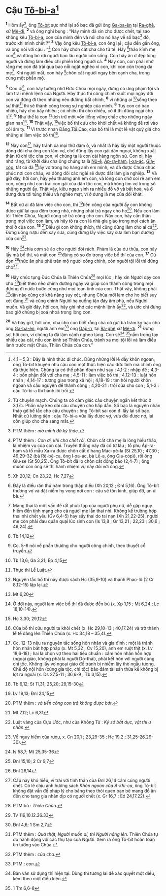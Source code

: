 # Cậu [Tô-bi-a]()[^1-52386990-4b6c-40c1-97bb-29be6506ed87]
<sup><b>1</b></sup> Hôm ấy[^2-52386990-4b6c-40c1-97bb-29be6506ed87], ông [Tô-bít]() sực nhớ lại số bạc đã gửi ông [Ga-ba-ên]() tại [Ra-ghê](), xứ [Mê-đi](), <sup><b>2</b></sup> và ông nghĩ bụng : “Này mình đã xin cho được chết, tại sao không kêu [Tô-bi-a](), con của mình đến và nói cho nó hay về số bạc[^3-52386990-4b6c-40c1-97bb-29be6506ed87] đó, trước khi mình chết ?” <sup><b>3</b></sup> Vậy ông kêu [Tô-bi-a](), con ông lại ; cậu đến gần ông, và ông nói với cậu : “[^4-52386990-4b6c-40c1-97bb-29be6506ed87] Con hãy chôn cất cha cho tử tế. Hãy [^1@-52386990-4b6c-40c1-97bb-29be6506ed87]thảo kính mẹ con[^5-52386990-4b6c-40c1-97bb-29be6506ed87] và đừng bỏ rơi người bao lâu người còn sống. Con hãy ăn ở đẹp lòng người và đừng làm điều chi phiền lòng người cả. <sup><b>4</b></sup> Này con, con phải nhớ rằng mẹ con đã trải qua bao nỗi ngặt nghèo vì con, khi con còn trong dạ mẹ[^6-52386990-4b6c-40c1-97bb-29be6506ed87]. Khi người mất, con hãy [^2@-52386990-4b6c-40c1-97bb-29be6506ed87]chôn cất người ngay bên cạnh cha, trong cùng một phần mộ.

<sup><b>5</b></sup> Con ơi[^7-52386990-4b6c-40c1-97bb-29be6506ed87], con hãy tưởng nhớ Đức Chúa mọi ngày, đừng có ưng phạm tội và làm trái mệnh lệnh của Người. Hãy thực thi công chính suốt mọi ngày đời con và đừng đi theo những nẻo đường bất chính, <sup><b>6</b></sup> vì những ai [^3@-52386990-4b6c-40c1-97bb-29be6506ed87]sống theo sự thật[^8-52386990-4b6c-40c1-97bb-29be6506ed87] thì sẽ thành công trong sự nghiệp của mình. <sup><b>8</b></sup> Tuỳ con có bao nhiêu, hãy cho bấy nhiêu ; có nhiều thì cho nhiều, có ít thì đừng ngại cho ít[^10-52386990-4b6c-40c1-97bb-29be6506ed87]. <sup><b>9</b></sup> Như thế là con [^6@-52386990-4b6c-40c1-97bb-29be6506ed87]tích trữ một vốn liếng vững chắc cho những ngày gian nan[^11-52386990-4b6c-40c1-97bb-29be6506ed87]. <sup><b>10</b></sup> Thật vậy, [^7@-52386990-4b6c-40c1-97bb-29be6506ed87]việc bố thí cứu cho khỏi chết và không để rơi vào cõi âm ty. <sup><b>11</b></sup> Vì trước nhan [Đấng Tối Cao](), của bố thí là một lễ vật quý giá cho những ai làm việc bố thí[^12-52386990-4b6c-40c1-97bb-29be6506ed87].

<sup><b>12</b></sup> Này con[^13-52386990-4b6c-40c1-97bb-29be6506ed87], hãy tránh xa mọi thứ dâm ô, và nhất là hãy lấy một người thuộc dòng dõi cha ông con làm vợ, chớ đừng lấy con gái dân ngoại, không xuất thân từ chi tộc cha con, vì chúng ta là con cái hàng ngôn sứ. Con ơi, hãy nhớ rằng, từ khởi đầu cha ông chúng ta là [Nô-ê](), [Áp-ra-ham](), [I-xa-ác](), [Gia-cóp](), tất cả đã [^8@-52386990-4b6c-40c1-97bb-29be6506ed87]lấy vợ trong họ hàng anh em mình, và đã được Chúa chúc phúc nơi con cháu, và dòng dõi các ngài sẽ được đất làm gia nghiệp. <sup><b>13</b></sup> Và giờ đây, hỡi con, hãy yêu thương anh em con, và lòng con chớ coi rẻ anh em con, cũng như con trai con gái của dân tộc con, mà không tìm vợ trong số những người ấy. Thật vậy, kiêu ngạo sinh ra nhiều đổ vỡ và bất hoà, và ở dưng đưa tới túng thiếu và nghèo mạt, vì ở dưng là mẹ của đói khát.

<sup><b>14</b></sup> Bất cứ ai đã làm việc cho con, thì [^9@-52386990-4b6c-40c1-97bb-29be6506ed87]tiền công của người ấy con không được giữ lại qua đêm trong nhà, nhưng phải trả ngay cho họ[^14-52386990-4b6c-40c1-97bb-29be6506ed87]. Nếu con làm tôi Thiên Chúa, Người cũng sẽ trả công cho con. Này con, hãy cẩn thận trong mọi việc con làm, và hãy tỏ ra con là nhà gia giáo trong mọi cách ăn thói ở của con. <sup><b>15</b></sup> [^10@-52386990-4b6c-40c1-97bb-29be6506ed87]Điều gì con không thích, thì cũng đừng làm cho ai cả[^15-52386990-4b6c-40c1-97bb-29be6506ed87]. Đừng uống rượu đến say sưa, cũng đừng lấy việc say sưa làm bạn đường của con[^16-52386990-4b6c-40c1-97bb-29be6506ed87].

<sup><b>16</b></sup> Hãy [^11@-52386990-4b6c-40c1-97bb-29be6506ed87]chia cơm sẻ áo cho người đói rách. Phàm là của dư thừa, con hãy lấy mà bố thí, và mắt con [^12@-52386990-4b6c-40c1-97bb-29be6506ed87]đừng có so đo trong việc bố thí của con. <sup><b>17</b></sup> Cứ dọn [^13@-52386990-4b6c-40c1-97bb-29be6506ed87]thức ăn phủ phê trên mộ người công chính, còn người tội lỗi thì đừng cho[^17-52386990-4b6c-40c1-97bb-29be6506ed87].

<sup><b>19</b></sup> Hãy chúc tụng Đức Chúa là Thiên Chúa[^19-52386990-4b6c-40c1-97bb-29be6506ed87] mọi lúc ; hãy xin Người dạy con cho [^14@-52386990-4b6c-40c1-97bb-29be6506ed87]biết theo nẻo chính đường ngay và giúp con thành công trong mọi đường đi nước bước cũng như mọi toan tính của con. Thật vậy, không phải [^15@-52386990-4b6c-40c1-97bb-29be6506ed87]dân nào cũng có khả năng suy xét, nhưng Chúa mới làm cho họ biết suy xét đúng,[^20-52386990-4b6c-40c1-97bb-29be6506ed87] và cũng chính Người hạ xuống tận đáy âm phủ, nếu Người muốn. Và giờ đây, hỡi con, hãy ghi nhớ các mệnh lệnh ấy[^21-52386990-4b6c-40c1-97bb-29be6506ed87], và ước chi đừng bao giờ chúng bị xoá nhoà trong lòng con.

<sup><b>20</b></sup> Và bây giờ, hỡi con, cha cho con biết rằng cha có gửi ba trăm ký bạc cho ông [Ga-ba-ên](), người anh em[^22-52386990-4b6c-40c1-97bb-29be6506ed87] ông [Gáp-ri](), tại [Ra-ghê]() xứ [Mê-đi](). <sup><b>21</b></sup> Đừng sợ, hỡi con, vì chúng ta đã lâm cảnh nghèo túng. Con sẽ[^23-52386990-4b6c-40c1-97bb-29be6506ed87] [^16@-52386990-4b6c-40c1-97bb-29be6506ed87]nắm trong tay nhiều của cải, nếu con kính sợ Thiên Chúa, tránh xa mọi tội lỗi và làm điều lành trước mặt Chúa, Thiên Chúa của con.”

[^1-52386990-4b6c-40c1-97bb-29be6506ed87]: 4,1 – 5,3 : Đây là hình thức di chúc. Dùng những lời lẽ đầy khôn ngoan, ông Tô-bít khuyên nhủ cậu con một thực hiện các đức tính mà chính ông đã thực hiện. Chúng ta có thể phân đoạn như sau : 4,1-2 : nhập đề ; 4,3-4 : bổn phận đối với cha mẹ ; 4,5-11 : làm việc bố thí ; 4,12-13 : luật hôn nhân ; 4,14-17 : tương giao trong xã hội ; 4,18-19 : tìm hỏi người khôn ngoan và cầu nguyện để thành công ; 4,20-21 : trối của cho con ; 5,1-3 : cậu Tô-bi-a thi hành lời trối.
[^2-52386990-4b6c-40c1-97bb-29be6506ed87]: Từ chuyển mạch. Chúng ta có cảm giác câu chuyện ngắn kết thúc ở 3,17c. Phần này kéo dài câu chuyện cho hấp dẫn. Số bạc là nguyên nhân tháo gỡ bế tắc cho câu chuyện : ông Tô-bít sai con đi lấy lại số bạc. Nhất cử lưỡng tiện : cậu Tô-bi-a vừa lấy được vợ, vừa đòi được nợ, lại còn giúp cho cha sáng mắt.
[^3-52386990-4b6c-40c1-97bb-29be6506ed87]: PTM thêm : *mà mình đã ký thác*.
[^4-52386990-4b6c-40c1-97bb-29be6506ed87]: PTM thêm : *Con ơi, khi cha chết rồi*. Chôn cất cha mẹ là lòng hiếu thảo, là nhiệm vụ của con cái. Truyền thống này đã có từ lâu ; tổ phụ Áp-ra-ham và tổ mẫu Xa-ra được chôn cất ở hang Mác-pê-la (St 25,10 ; 47,30 ; 49,29-32 (bà Rê-bê-ca, ông I-xa-ác, bà Lê-a, ông Gia-cóp)), rồi ông Giu-se (St 50,25). Ông Tô-bít đã lo chôn cất đồng bào (2,4-7) ; ông muốn con ông sẽ thi hành nhiệm vụ này đối với ông.
[^5-52386990-4b6c-40c1-97bb-29be6506ed87]: Đây là điều răn thứ năm trong thập điều (Xh 20,12 ; Đnl 5,16). Ông Tô-bít thương vợ và đặt niềm hy vọng nơi con : cậu sẽ tôn kính, giúp đỡ, an ủi bà.
[^6-52386990-4b6c-40c1-97bb-29be6506ed87]: Mang thai là một vấn đề rất phức tạp của người phụ nữ, dễ gặp nguy hiểm đến tính mạng cho cả người mẹ lẫn thai nhi. Không kể trường hợp thai nhi chết yểu (Gv 6,4-5) hay sẩy thai do tai nạn (Xh 21,22-25), người mẹ còn phải đau quằn quại lúc sinh con (Is 13,8 ; Gr 13,21 ; 22,23 ; 30,6 ; 49,24).
[^7-52386990-4b6c-40c1-97bb-29be6506ed87]: Cc. 5-6 nói về phần thưởng cho người công chính, theo thuyết cổ truyền.
[^8-52386990-4b6c-40c1-97bb-29be6506ed87]: Thực thi Lề Luật.
[^10-52386990-4b6c-40c1-97bb-29be6506ed87]: Nguyên tắc bố thí này được sách Hc (35,9-10) và thánh Phao-lô (2 Cr 8,12-15) lặp lại.
[^11-52386990-4b6c-40c1-97bb-29be6506ed87]: Ở đời này, người làm việc bố thí đã được đền bù (x. Xp 1,15 ; Mt 6,24 ; Lc 18,10-14).
[^12-52386990-4b6c-40c1-97bb-29be6506ed87]: Của bố thí cứu người ta khỏi chết (x. Hc 29,10-13 ; 40,17.24) và trở thành lễ tế dâng lên Thiên Chúa (x. Hc 34,18 – 35,4).
[^13-52386990-4b6c-40c1-97bb-29be6506ed87]: Cc. 12-13 nêu ra nguyên tắc sống hôn nhân và gia đình : một là tránh hôn nhân bất hợp pháp (x. Mt 5,32 ; Cv 15,20), anh em ruột thịt (x. Lv 18,6-18) ; hai là chọn vợ theo hai tiêu chuẩn : cấm hôn nhân hỗn hợp (ngoại giáo, không phải là người Do-thái), phải kết hôn với người cùng chi tộc. Không lấy vợ ngoại giáo để tránh bị nhiễm lây thờ ngẫu tượng. Chế độ nội hôn (cùng gia tộc, chi tộc) bảo đảm tài sản thừa kế không bị lọt ra ngoài (x. Ds 27,5-11 ; 36,6-9 ; Tb 3,15).
[^14-52386990-4b6c-40c1-97bb-29be6506ed87]: PTM thêm : *và tiền công con trả không được bớt*.
[^15-52386990-4b6c-40c1-97bb-29be6506ed87]: Luật vàng của Cựu Ước, như của Khổng Tử : *Kỷ sở bất dục, vật thi ư nhân*.
[^16-52386990-4b6c-40c1-97bb-29be6506ed87]: Về nguy hiểm của rượu, x. Cn 20,1 ; 23,29-35 ; Hc 19,2 ; 31,25-26.29-30).
[^17-52386990-4b6c-40c1-97bb-29be6506ed87]: Câu này khó hiểu, vì trái với tinh thần của Đnl 26,14 cấm cúng người chết. Có lẽ chịu ảnh hưởng sách *Khôn ngoan của A-khi-ca*, ông Tô-bít không đặt vấn đề pháp lý cho bằng theo thói quen bạn bè mang đồ ăn đến cho tang gia nhân dịp có người chết (x. Gr 16,7 ; Ed 24,17.22).
[^19-52386990-4b6c-40c1-97bb-29be6506ed87]: PTM bỏ : *Thiên Chúa*.
[^20-52386990-4b6c-40c1-97bb-29be6506ed87]: PTM thêm : *Quả thật, Người muốn ai, thì Người nâng lên*. Thiên Chúa tự do hành động với các thụ tạo của Người. Xem ra ông Tô-bít hoàn toàn tin tưởng vào Chúa.
[^21-52386990-4b6c-40c1-97bb-29be6506ed87]: PTM thêm : *của cha*.
[^22-52386990-4b6c-40c1-97bb-29be6506ed87]: PTM : *con*.
[^23-52386990-4b6c-40c1-97bb-29be6506ed87]: Bản văn sử dụng thì hiện tại. Dùng thì tương lai để xác quyết một điều, kèm theo một điều kiện.
[^1@-52386990-4b6c-40c1-97bb-29be6506ed87]: Xh 20,12; Cn 23,22; Hc 7,27
[^2@-52386990-4b6c-40c1-97bb-29be6506ed87]: Tb 14,12
[^3@-52386990-4b6c-40c1-97bb-29be6506ed87]: Tb 13,6; Ga 3,21; Ep 4,15
[^6@-52386990-4b6c-40c1-97bb-29be6506ed87]: Mt 6,20
[^7@-52386990-4b6c-40c1-97bb-29be6506ed87]: Hc 3,30; 29,12
[^8@-52386990-4b6c-40c1-97bb-29be6506ed87]: Tb 6,12; St 11,31; 25,20; 29,15-30
[^9@-52386990-4b6c-40c1-97bb-29be6506ed87]: Lv 19,13; Đnl 24,15
[^10@-52386990-4b6c-40c1-97bb-29be6506ed87]: Mt 7,12; Lc 6,31
[^11@-52386990-4b6c-40c1-97bb-29be6506ed87]: Is 58,7; Mt 25,35-36
[^12@-52386990-4b6c-40c1-97bb-29be6506ed87]: Đnl 15,10; 2 Cr 9,7
[^13@-52386990-4b6c-40c1-97bb-29be6506ed87]: Đnl 26,14
[^14@-52386990-4b6c-40c1-97bb-29be6506ed87]: Tv 119,10.12.26.33
[^15@-52386990-4b6c-40c1-97bb-29be6506ed87]: Đnl 4,6; 1 Sm 2,7
[^16@-52386990-4b6c-40c1-97bb-29be6506ed87]: 1 Tm 6,6-8